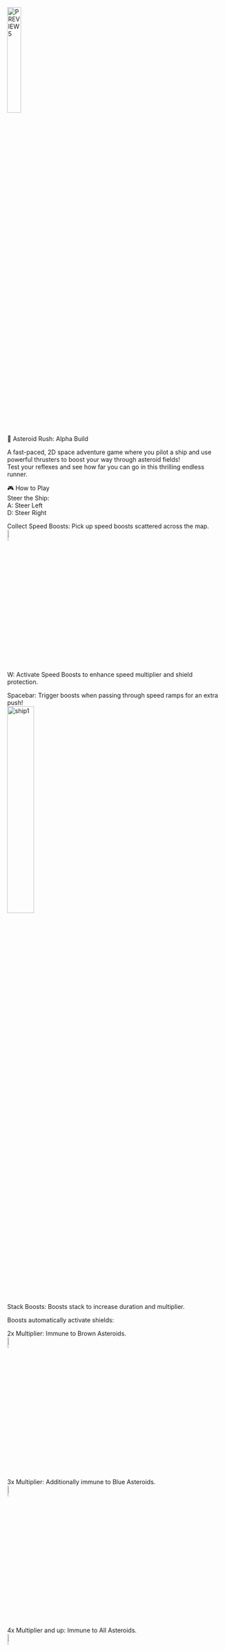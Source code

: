 <img src="https://github.com/user-attachments/assets/cf973f0e-ec17-4a4f-b12b-4251b2c59fe6" alt="PREVIEW5" width="25%">

🚀 Asteroid Rush: Alpha Build

A fast-paced, 2D space adventure game where you pilot a ship and use powerful thrusters to boost your way through asteroid fields! <br>
Test your reflexes and see how far you can go in this thrilling endless runner.

🎮 How to Play<br>
Steer the Ship:<br>
A: Steer Left<br>
D: Steer Right

Collect Speed Boosts: Pick up speed boosts scattered across the map.<br>
<img src="https://github.com/user-attachments/assets/17420af8-655f-456e-9116-ebb4f5d01668" alt="ship1" width="8%">

W: Activate Speed Boosts to enhance speed multiplier and shield protection.

Spacebar: Trigger boosts when passing through speed ramps for an extra push!<br>
<img src="https://github.com/user-attachments/assets/43c7f067-2d1f-4fe0-bc71-eff110269ac5" alt="ship1" width="35%">

Stack Boosts: Boosts stack to increase duration and multiplier.


Boosts automatically activate shields:

2x Multiplier: Immune to Brown Asteroids.<br>
<img src="https://github.com/user-attachments/assets/7f4cc69c-c67e-48dc-8fe8-bb72e7b23937" alt="ship1" width="8%">

3x Multiplier: Additionally immune to Blue Asteroids.<br>
<img src="https://github.com/user-attachments/assets/8e940645-b873-4f15-b6bc-bdf11fec23fc" alt="ship2" width="8%">

4x Multiplier and up: Immune to All Asteroids. <br>
<img src="https://github.com/user-attachments/assets/ed28b59f-cfa4-4717-b8ad-80e93c4ff2e0" alt="ship3" width="8%">


Keep an eye on your boost gauge and manage your speed boosts. <br>
Stack as many multipliers as possible to achieve your objective in record time!

Tech Demo Objective: Travel 9,000 km in 4 minutes. <br>
Track your progress in the upper-right hud.<br>

<img src="https://github.com/user-attachments/assets/94ccb231-368d-4b79-9b1c-4932d115b98e" alt="ui" width="15%">

Green bar represents time, yellow bar represents distance traveled. 

_________________________________________
🌌 Development Roadmap<br>
 Add additional ship designs and customization options.<br>
 Introduce new types of obstacles, power-ups, and ship perks/upgrades.<br>
 Custom levels with varying density/size of asteroid fields and mixed objectives.<br>
 Implement a leaderboard system to track high scores.

## Important Note

Asteroid Rush was designed with mobile platforms in mind, offering an immersive experience optimized for touch controls and mobile screens. 

This Windows build serves as a demo version to showcase the core gameplay mechanics.

PLAY at https://JeffChou32.github.io

Developed using Unity and C#.<br>
Inspiration from classic arcade games and endless runners.

